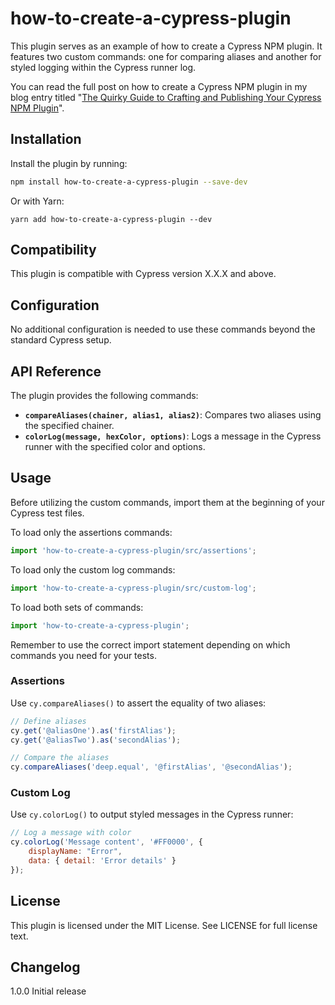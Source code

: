 # how-to-create-a-cypress-plugin

This plugin serves as an example of how to create a Cypress NPM plugin. It features two custom commands: one for comparing aliases and another for styled logging within the Cypress runner log.

You can read the full post on how to create a Cypress NPM plugin in my blog entry titled "[The Quirky Guide to Crafting and Publishing Your Cypress NPM Plugin](https://dev.to/sebastianclavijo/the-quirky-guide-to-crafting-and-publishing-your-cypress-npm-plugin-5hbb-temp-slug-1196131 "The Quirky Guide to Crafting and Publishing Your Cypress NPM Plugin")".

## Installation

Install the plugin by running:

```bash
npm install how-to-create-a-cypress-plugin --save-dev
```

Or with Yarn:

```
yarn add how-to-create-a-cypress-plugin --dev
```

## Compatibility

This plugin is compatible with Cypress version X.X.X and above.

## Configuration

No additional configuration is needed to use these commands beyond the standard Cypress setup.

## API Reference

The plugin provides the following commands:

- **`compareAliases(chainer, alias1, alias2)`**: Compares two aliases using the specified chainer.
- **`colorLog(message, hexColor, options)`**: Logs a message in the Cypress runner with the specified color and options.

## Usage

Before utilizing the custom commands, import them at the beginning of your Cypress test files.

To load only the assertions commands:
``` javascript
import 'how-to-create-a-cypress-plugin/src/assertions';
```

To load only the custom log commands:
``` javascript
import 'how-to-create-a-cypress-plugin/src/custom-log';
```

To load both sets of commands:
``` javascript
import 'how-to-create-a-cypress-plugin';
```

Remember to use the correct import statement depending on which commands you need for your tests.

### Assertions

Use `cy.compareAliases()` to assert the equality of two aliases:

``` javascript
// Define aliases
cy.get('@aliasOne').as('firstAlias');
cy.get('@aliasTwo').as('secondAlias');

// Compare the aliases
cy.compareAliases('deep.equal', '@firstAlias', '@secondAlias');
```

### Custom Log

Use `cy.colorLog()` to output styled messages in the Cypress runner:

``` javascript
// Log a message with color
cy.colorLog('Message content', '#FF0000', {
    displayName: "Error",
    data: { detail: 'Error details' }
});
```

## License

This plugin is licensed under the MIT License. See LICENSE for full license text.

## Changelog

1.0.0 Initial release
